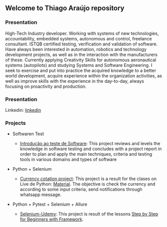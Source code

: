 ## Welcome to Thiago Araújo repository

### Presentation

High-Tech Industry developer. Working with systems of new technologies, accountability, embedded systems, autonomous and control, freelance consultant. ISTQB certified testing, verification and validation of software. Have always been interested in automation, robotics and technology development projects, as well as in the interaction with the manufacturers of these. Currently applying Creativity Skills for autonomous aeronautical systems (autopilots) and studying Systems and Software Engineering. I seek to exercise and put into practice the acquired knowledge to a better world development, acquire experience within the organization activities, as well as improve skills with the experience in the day-to-day, always focusing on proactivity and production. 

### Presentation

Linkedin: [linkedin](https://www.linkedin.com/in/thiagouavbr/)

### Projects

- Softwaren Test

  * [Introdução ao teste de Software](https://www.coursera.org/learn/intro-teste-de-software?): This project reviews and levels the knowledge in software testing and concludes with a project report in order to plan and apply the main techniques, criteria and testing tools in various domains and types of software

- Python + Selenium
 
  * [Currency cotation project](https://github.com/thiagouavbr/seleniumcompython): This project is a result for the clases on Live de Python: [Material](https://github.com/dunossauro/curso-python-selenium). The objective is check the currency and according to some input criteria, send notifications through whatsapp message.

  
- Python + Pytest + Selenium + Allure

  * [Selenium-Udemy](https://github.com/thiagouavbr/Selenium-Udemy/blob/master/README.md): This project is result of the lessons [Step by Step for Beginners with Framework](https://www.udemy.com/course/selenium-python-step-by-step-for-beginners/).
